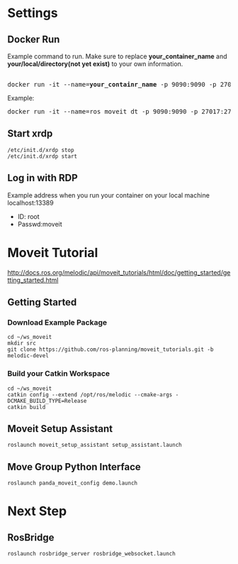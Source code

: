 # Settings
## Docker Run  
Example command to run. 
Make sure to replace **your_container_name** and **your/local/directory(not yet exist)** to your own information.
<pre>  
docker run -it --name=<b>your_containr_name</b> -p 9090:9090 -p 27017:27017 -p 13389:3389 -v <b>your/local/directory(not yet exist)</b>:/root/ws_moveit takumakawakami/tk_ros_moveit_xrdp:version2
</pre>  
Example:  
<pre>
docker run -it --name=ros_moveit_dt -p 9090:9090 -p 27017:27017 -p 13389:3389 -v C:\Users\tak-mahal\Documents\docker\ws_moveit:/root/ws_moveit takumakawakami/tk_ros_moveit_xrdp:version2
</pre>
## Start xrdp  
`/etc/init.d/xrdp stop`  
`/etc/init.d/xrdp start`  

## Log in with RDP  
Example address when you run your container on your local machine  
localhost:13389
* ID: root
* Passwd:moveit

# Moveit Tutorial
http://docs.ros.org/melodic/api/moveit_tutorials/html/doc/getting_started/getting_started.html 
## Getting Started
### Download Example Package
 
`cd ~/ws_moveit`  
`mkdir src`  
`git clone https://github.com/ros-planning/moveit_tutorials.git -b melodic-devel`  
### Build your Catkin Workspace
`cd ~/ws_moveit`  
`catkin config --extend /opt/ros/melodic --cmake-args -DCMAKE_BUILD_TYPE=Release`  
`catkin build`  
## Moveit Setup Assistant
`roslaunch moveit_setup_assistant setup_assistant.launch`
## Move Group Python Interface
`roslaunch panda_moveit_config demo.launch`
# Next Step
## RosBridge
`roslaunch rosbridge_server rosbridge_websocket.launch`
